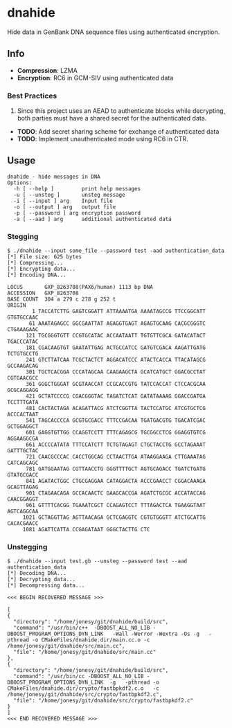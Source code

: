 # dnahide

Hide data in GenBank DNA sequence files using authenticated encryption.

## Info

* **Compression**: LZMA
* **Encryption**: RC6 in GCM-SIV using authenticated data

### Best Practices

1. Since this project uses an AEAD to authenticate blocks while decrypting, both parties must have a shared secret for the authenticated data.

* **TODO**: Add secret sharing scheme for exchange of authenticated data
* **TODO**: Implement unauthenticated mode using RC6 in CTR.

## Usage

```
dnahide - hide messages in DNA
Options:
  -h [ --help ]         print help messages
  -u [ --unsteg ]       unsteg message
  -i [ --input ] arg    Input file
  -o [ --output ] arg   output file
  -p [ --password ] arg encryption password
  -a [ --aad ] arg      additional authenticated data
```

### Stegging

```
$ ./dnahide --input some_file --password test -aad authentication_data
[*] File size: 625 bytes
[*] Compressing...
[*] Encrypting data...
[*] Encoding DNA...

LOCUS       GXP_8263708(PAX6/human) 1113 bp DNA  
ACCESSION   GXP_8263708
BASE COUNT  304 a 279 c 278 g 252 t 
ORIGIN
        1 TACCATCTTG GAGTCGGATT ATTAAAATGA AAAATAGCCG TTCCGGCATT GTGTGCCAAC 
       61 AAATAGAGCC GGCGAATTAT AGAGGTGAGT AGAGTGCAAG CACGCGGGTC CTGAAAGAAC 
      121 TGCGGGTGTT CCGTGCATAC ACCAATAATT TGTGTTCGCA GATACATACT TGACCCATAC 
      181 CGACAAGTGT GAATATTGAG ACTGCCATCC GATGTCGACA AAGATTGATG TCTGTGCCTG 
      241 GTCTTATCAA TCGCTACTCT AGGACATCCC ATACTCACCA TTACATAGCG GCCAAGACAG 
      301 TGCTCACGGA CCCATAGCAA CAAGAAGCTA GCATCATGCT GGACGCCTAT CGTGAACGCC 
      361 GGGCTGGGAT GCGTAACCAT CCGCACCGTG TATCCACCAT CTCCACGCAA GCGCAGGAGG 
      421 GCTATCCCCG CGACGGGTAC TAGATCTCAT GATATAAAAG GGACCGATGA TCCTTTGATA 
      481 CACTACTAGA ACAGATTACG ATCTCGGTTA TACTCCATGC ATCGTGCTCG ACCCACTAAT 
      541 TAGCACCCCA GCGTGCGACC TTTCCGACAA TGATGACGTG TGACATCGAC GCTGGAGGCT 
      601 GAGGTGTTGG CCAGGTCCTT TTTCAGAGCG TGCGGCCTCG GGAGGTGTCG AGGAAGGCGA 
      661 ACCCCATATA TTTCCATCTT TCTGTAGAGT CTGCTACCTG GCCTAGAAAT GATTTGCTAC 
      721 CAACGCCCAC CACCTGGCAG CCTAACTTGA ATAAGGAAGA CTTGAAATAG CATCAGCAGC 
      781 GATGGAATAG CGTTAACCTG GGGTTTTGCT AGTGCAGACC TGATCTGATG GTATGCGACC 
      841 AGATACTGGC CTGCGAGGAA CATAGGACTA ACCCGAACCT CGGACAAAGA GCAGTTAGAG 
      901 CTAGAACAGA GCCACAACTC GAAGCACCGA AGATCTGCGC ACCATACCAG CAACGGAGGT 
      961 GTTTTCACGG TGAAATCGCT CCAGAGTCCT TTTAGACTCA TGAAGGTAAT AGTCAGGCAA 
     1021 GCTAGGTTAG AGTTAACAGA GCTCGAGGTC CGTGTGGGTT ATCTGCATTG CACACGAACC 
     1081 AGATTCATTA CCGAGATAAT GGGCTACTTG CTC 
```

### Unstegging

```
$ ./dnahide --input test.gb --unsteg --password test --aad authentication_data 
[*] Decoding DNA...
[*] Decrypting data...
[*] Decompressing data...

<<< BEGIN RECOVERED MESSAGE >>>

[
{
  "directory": "/home/jonesy/git/dnahide/build/src",
  "command": "/usr/bin/c++  -DBOOST_ALL_NO_LIB -DBOOST_PROGRAM_OPTIONS_DYN_LINK   -Wall -Werror -Wextra -Os -g   -pthread -o CMakeFiles/dnahide.dir/main.cc.o -c /home/jonesy/git/dnahide/src/main.cc",
  "file": "/home/jonesy/git/dnahide/src/main.cc"
},
{
  "directory": "/home/jonesy/git/dnahide/build/src",
  "command": "/usr/bin/cc -DBOOST_ALL_NO_LIB -DBOOST_PROGRAM_OPTIONS_DYN_LINK  -g   -pthread -o CMakeFiles/dnahide.dir/crypto/fastbpkdf2.c.o   -c /home/jonesy/git/dnahide/src/crypto/fastbpkdf2.c",
  "file": "/home/jonesy/git/dnahide/src/crypto/fastbpkdf2.c"
}
]
<<< END RECOVERED MESSAGE >>>

```

